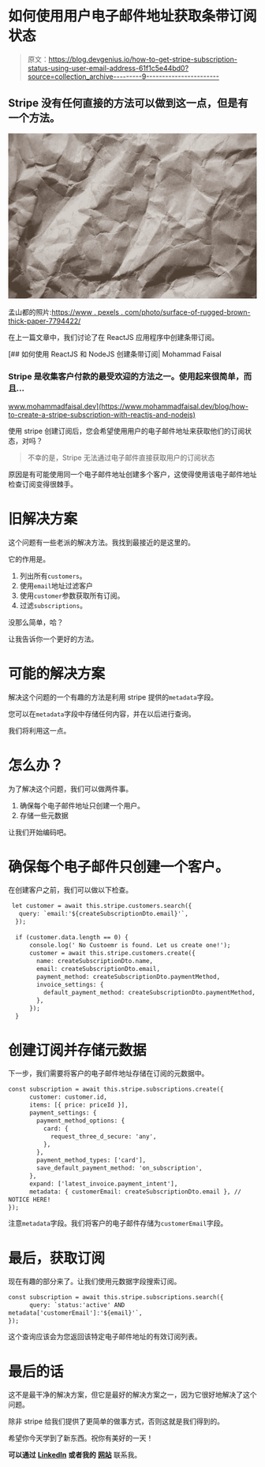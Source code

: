 # 如何使用用户电子邮件地址获取条带订阅状态

> 原文：<https://blog.devgenius.io/how-to-get-stripe-subscription-status-using-user-email-address-61f1c5e44bd0?source=collection_archive---------9----------------------->

## Stripe 没有任何直接的方法可以做到这一点，但是有一个方法。

![](img/6e2df2029e198b6fdc53fdadefad3f6f.png)

孟山都的照片:[https://www . pexels . com/photo/surface-of-rugged-brown-thick-paper-7794422/](https://www.pexels.com/photo/surface-of-crumpled-brown-thick-paper-7794422/)

在上一篇文章中，我们讨论了在 ReactJS 应用程序中创建条带订阅。

[](https://www.mohammadfaisal.dev/blog/how-to-create-a-stripe-subscription-with-reactjs-and-nodejs) [## 如何使用 ReactJS 和 NodeJS 创建条带订阅| Mohammad Faisal

### Stripe 是收集客户付款的最受欢迎的方法之一。使用起来很简单，而且…

www.mohammadfaisal.dev](https://www.mohammadfaisal.dev/blog/how-to-create-a-stripe-subscription-with-reactjs-and-nodejs) 

使用 stripe 创建订阅后，您会希望使用用户的电子邮件地址来获取他们的订阅状态，对吗？

> 不幸的是，Stripe 无法通过电子邮件直接获取用户的订阅状态

原因是有可能使用同一个电子邮件地址创建多个客户，这使得使用该电子邮件地址检查订阅变得很棘手。

# 旧解决方案

这个问题有一些老派的解决方法。我找到最接近的是这里的。

它的作用是。

1.  列出所有`customers`。
2.  使用`email`地址过滤客户
3.  使用`customer`参数获取所有订阅。
4.  过滤`subscriptions`。

没那么简单，哈？

让我告诉你一个更好的方法。

# 可能的解决方案

解决这个问题的一个有趣的方法是利用 stripe 提供的`metadata`字段。

您可以在`metadata`字段中存储任何内容，并在以后进行查询。

我们将利用这一点。

# 怎么办？

为了解决这个问题，我们可以做两件事。

1.  确保每个电子邮件地址只创建一个用户。
2.  存储一些元数据

让我们开始编码吧。

# 确保每个电子邮件只创建一个客户。

在创建客户之前，我们可以做以下检查。

```
 let customer = await this.stripe.customers.search({
   query: `email:'${createSubscriptionDto.email}'`,
  });

  if (customer.data.length == 0) {
      console.log(' No Custoemr is found. Let us create one!');
      customer = await this.stripe.customers.create({
        name: createSubscriptionDto.name,
        email: createSubscriptionDto.email,
        payment_method: createSubscriptionDto.paymentMethod,
        invoice_settings: {
          default_payment_method: createSubscriptionDto.paymentMethod,
        },
      });
  }
```

# 创建订阅并存储元数据

下一步，我们需要将客户的电子邮件地址存储在订阅的元数据中。

```
const subscription = await this.stripe.subscriptions.create({
      customer: customer.id,
      items: [{ price: priceId }],
      payment_settings: {
        payment_method_options: {
          card: {
            request_three_d_secure: 'any',
          },
        },
        payment_method_types: ['card'],
        save_default_payment_method: 'on_subscription',
      },
      expand: ['latest_invoice.payment_intent'],
      metadata: { customerEmail: createSubscriptionDto.email }, // NOTICE HERE!
});
```

注意`metadata`字段。我们将客户的电子邮件存储为`customerEmail`字段。

# 最后，获取订阅

现在有趣的部分来了。让我们使用元数据字段搜索订阅。

```
const subscription = await this.stripe.subscriptions.search({
      query: `status:'active' AND metadata['customerEmail']:'${email}'`,
});
```

这个查询应该会为您返回该特定电子邮件地址的有效订阅列表。

# 最后的话

这不是最干净的解决方案，但它是最好的解决方案之一，因为它很好地解决了这个问题。

除非 stripe 给我们提供了更简单的做事方式，否则这就是我们得到的。

希望你今天学到了新东西。祝你有美好的一天！

**可以通过** [**LinkedIn**](https://www.linkedin.com/in/56faisal/) **或者我的** [**网站**](https://www.mohammadfaisal.dev/) 联系我。